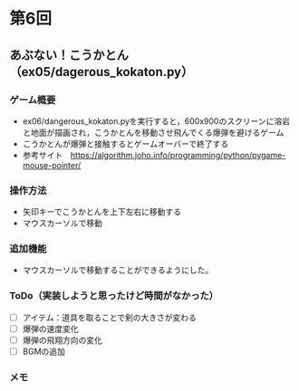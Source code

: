 # 第6回
## あぶない！こうかとん（ex05/dagerous_kokaton.py）
### ゲーム概要
- ex06/dangerous_kokaton.pyを実行すると，600x900のスクリーンに溶岩と地面が描画され，こうかとんを移動させ飛んでくる爆弾を避けるゲーム
- こうかとんが爆弾と接触するとゲームオーバーで終了する
- 参考サイト　https://algorithm.joho.info/programming/python/pygame-mouse-pointer/
### 操作方法
- 矢印キーでこうかとんを上下左右に移動する
- マウスカーソルで移動
### 追加機能
- マウスカーソルで移動することができるようにした。
### ToDo（実装しようと思ったけど時間がなかった）
- [ ] アイテム：道具を取ることで剣の大きさが変わる
- [ ] 爆弾の速度変化
- [ ] 爆弾の飛翔方向の変化
- [ ] BGMの追加
### メモ
